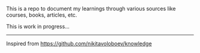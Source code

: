 This is a repo to document my learnings through various sources like courses, books, articles, etc.

This is work in progress...

---
Inspired from https://github.com/nikitavoloboev/knowledge